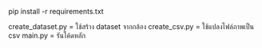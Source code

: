 pip install -r requirements.txt

create_dataset.py = ใช้สร้าง dataset จากกล้อง
create_csv.py = ใช้แปลงไฟล์ภาพเป็น csv
main.py = รันโค้ดหลัก
